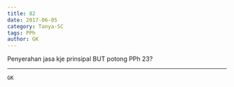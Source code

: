 ```yaml
---
title: 82
date: 2017-06-05
category: Tanya-SC
tags: PPh
author: GK
---
```


Penyerahan jasa kje prinsipal BUT potong PPh 23?

---



`GK`
